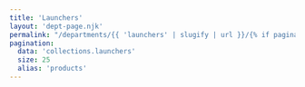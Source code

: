 ```yaml
---
title: 'Launchers'
layout: 'dept-page.njk'
permalink: "/departments/{{ 'launchers' | slugify | url }}/{% if pagination.pageNumber > 0 %}{{pagination.pageNumber | plus: 1 }}/{% endif %}"
pagination:
  data: 'collections.launchers'
  size: 25
  alias: 'products'
---
```

